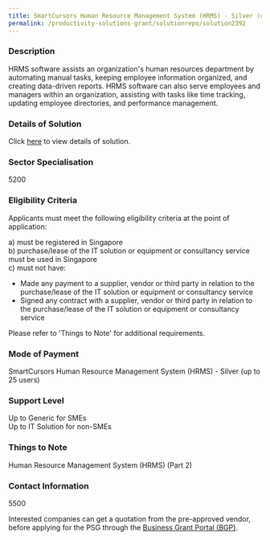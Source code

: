 ```yaml
---
title: SmartCursors Human Resource Management System (HRMS) - Silver (up to 25 users)
permalink: /productivity-solutions-grant/solutionrepo/solution2392
---
```


### Description

HRMS software assists an organization's human resources department by automating manual tasks, keeping employee information organized, and creating data-driven reports. HRMS software can also serve employees and managers within an organization, assisting with tasks like time tracking, updating employee directories, and performance management.

### Details of Solution

Click <a href='SMARTCURSORS PTE. LTD.' target='_blank' rel='noopener'>here</a> to view details of solution.

### Sector Specialisation

 5200 

### Eligibility Criteria

Applicants must meet the following eligibility criteria at the point of application:

a) must be registered in Singapore <br>
b) purchase/lease of the IT solution or equipment or consultancy service must be used in Singapore <br>
c) must not have:
- Made any payment to a supplier, vendor or third party in relation to the purchase/lease of the IT solution or equipment or consultancy service
- Signed any contract with a supplier, vendor or third party in relation to the purchase/lease of the IT solution or equipment or consultancy service

Please refer to 'Things to Note' for additional requirements.

### Mode of Payment
SmartCursors Human Resource Management System (HRMS) - Silver (up to 25 users)

### Support Level
Up to Generic for SMEs <br>
Up to IT Solution for non-SMEs

### Things to Note
Human Resource Management System (HRMS) (Part 2)

### Contact Information
5500

Interested companies can get a quotation from the pre-approved vendor, before applying for the PSG through the <a target='_blank' rel='noopener' href='https://www.businessgrants.gov.sg/'>Business Grant Portal (BGP)</a>.
